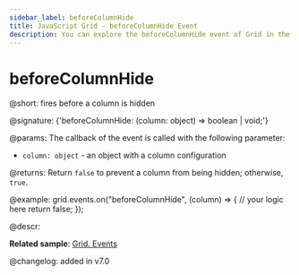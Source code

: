 ```yaml
---
sidebar_label: beforeColumnHide
title: JavaScript Grid - beforeColumnHide Event 
description: You can explore the beforeColumnHide event of Grid in the documentation of the DHTMLX JavaScript UI library. Browse developer guides and API reference, try out code examples and live demos, and download a free 30-day evaluation version of DHTMLX Suite.
---
```


# beforeColumnHide

@short: fires before a column is hidden

@signature: {'beforeColumnHide: (column: object) => boolean | void;'}

@params:
The callback of the event is called with the following parameter:
- `column: object` - an object with a column configuration

@returns:
Return `false` to prevent a column from being hidden; otherwise, `true`.

@example:
grid.events.on("beforeColumnHide", (column) => {
    // your logic here
    return false;
});

@descr:

**Related sample**: [Grid. Events](https://snippet.dhtmlx.com/9zeyp4ds)

@changelog: added in v7.0
